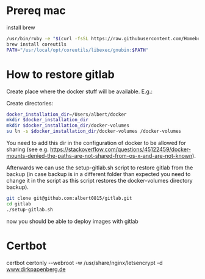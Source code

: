 # Prereq mac
install brew
```bash
/usr/bin/ruby -e "$(curl -fsSL https://raw.githubusercontent.com/Homebrew/install/master/install)"
brew install coreutils
PATH="/usr/local/opt/coreutils/libexec/gnubin:$PATH"
```

# How to restore gitlab

Create place where the docker stuff will be available. E.g.:

Create directories:
```bash
docker_installation_dir=/Users/albert/docker
mkdir $docker_installation_dir
mkdir $docker_installation_dir/docker-volumes
su ln -s $docker_installation_dir/docker-volumes /docker-volumes
```

You need to add this dir in the configuration of docker to be allowed for sharing 
(see e.g. https://stackoverflow.com/questions/45122459/docker-mounts-denied-the-paths-are-not-shared-from-os-x-and-are-not-known).

Afterwards we can use the setup-gitlab.sh script to restore gitlab from the backup (in case backup is in a different folder than expected
you need to change it in the script as this script restores the docker-volumes directory backup).

```bash
git clone git@github.com:albert0815/gitlab.git
cd gitlab
./setup-gitlab.sh
```

now you should be able to deploy images with gitlab

# Certbot
certbot certonly --webroot -w /usr/share/nginx/letsencrypt -d www.dirkpapenberg.de
